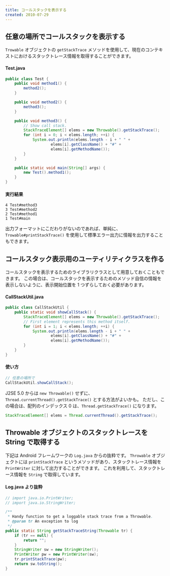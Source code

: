 ```yaml
---
title: コールスタックを表示する
created: 2010-07-29
---
```


任意の場所でコールスタックを表示する
----

`Trowable` オブジェクトの `getStackTrace` メソッドを使用して、現在のコンテキストにおけるスタックトレース情報を取得することができます。

#### Test.java

```java
public class Test {
    public void method1() {
        method2();
    }

    public void method2() {
        method3();
    }

    public void method3() {
        // Show call stack.
        StackTraceElement[] elems = new Throwable().getStackTrace();
        for (int i = 0; i < elems.length; ++i) {
            System.out.println(elems.length - i + " " +
                    elems[i].getClassName() + "#" +
                    elems[i].getMethodName());
        }
    }

    public static void main(String[] args) {
        new Test().method1();
    }
}
```

#### 実行結果

```
4 Test#method3
3 Test#method2
2 Test#method1
1 Test#main
```

出力フォーマットにこだわりがないのであれば、単純に、`Trowable#printStackTrace()` を使用して標準エラー出力に情報を出力することもできます。


コールスタック表示用のユーティリティクラスを作る
----

コールスタックを表示するためのライブラリクラスとして用意しておくこともできます。
この場合は、コールスタックを表示するためのメソッド自信の情報を表示しないように、表示開始位置を 1 つずらしておく必要があります。

#### CallStackUtil.java

```java
public class CallStackUtil {
    public static void showCallStack() {
        StackTraceElement[] elems = new Throwable().getStackTrace();
        // First element represents this method itself.
        for (int i = 1; i < elems.length; ++i) {
            System.out.println(elems.length - i + " " +
                    elems[i].getClassName() + "#" +
                    elems[i].getMethodName());
        }
    }
}
```

#### 使い方

```java
// 任意の場所で
CallStackUtil.showCallStack();
```

J2SE 5.0 からは `new Throwable()` せずに、`Thread.currentThread().getStackTrace()` とする方法がよいかも。
ただし、この場合は、配列のインデックス 0 は、`Thread.getStackTrace()` になります。

```java
StackTraceElement[] elems = Thread.currentThread().getStackTrace();
```

Throwable オブジェクトのスタックトレースを String で取得する
----

下記は Android フレームワークの `Log.java` からの抜粋です。
`Throwable` オブジェクトには `printStackTrace` というメソッドがあり、スタックトレース情報を `PrintWriter` に対して出力することができます。
これを利用して、スタックトレース情報を `String` で取得しています。

#### Log.java より抜粋

```java
// import java.io.PrintWriter;
// import java.io.StringWriter;

/**
 * Handy function to get a loggable stack trace from a Throwable.
 * @param tr An exception to log
 */
public static String getStackTraceString(Throwable tr) {
    if (tr == null) {
        return "";
    }
    StringWriter sw = new StringWriter();
    PrintWriter pw = new PrintWriter(sw);
    tr.printStackTrace(pw);
    return sw.toString();
}
```

